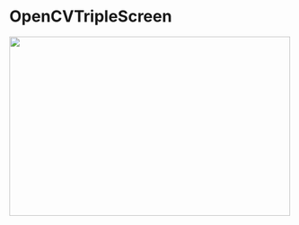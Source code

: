 # OpenCVTripleScreen

<p>
  <img  src = "../triplevideoGif.gif" width = "500" height = "320" />

</p>


